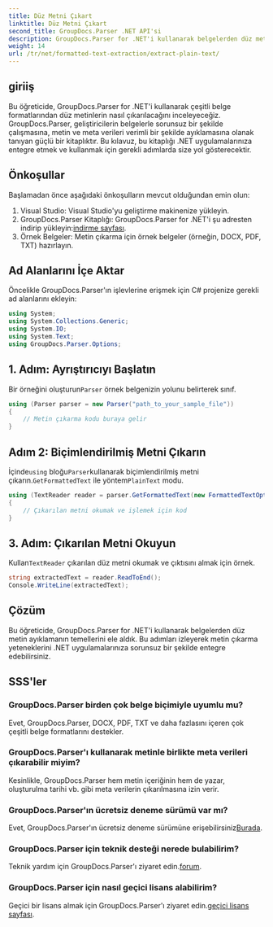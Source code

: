 ```yaml
---
title: Düz Metni Çıkart
linktitle: Düz Metni Çıkart
second_title: GroupDocs.Parser .NET API'si
description: GroupDocs.Parser for .NET'i kullanarak belgelerden düz metin çıkarmayı öğrenin. Metin çıkarmayı uygulamalarınıza entegre etmek için kolay adımlar.
weight: 14
url: /tr/net/formatted-text-extraction/extract-plain-text/
---
```

## giriiş
Bu öğreticide, GroupDocs.Parser for .NET'i kullanarak çeşitli belge formatlarından düz metinlerin nasıl çıkarılacağını inceleyeceğiz. GroupDocs.Parser, geliştiricilerin belgelerle sorunsuz bir şekilde çalışmasına, metin ve meta verileri verimli bir şekilde ayıklamasına olanak tanıyan güçlü bir kitaplıktır. Bu kılavuz, bu kitaplığı .NET uygulamalarınıza entegre etmek ve kullanmak için gerekli adımlarda size yol gösterecektir.
## Önkoşullar
Başlamadan önce aşağıdaki önkoşulların mevcut olduğundan emin olun:
1. Visual Studio: Visual Studio'yu geliştirme makinenize yükleyin.
2.  GroupDocs.Parser Kitaplığı: GroupDocs.Parser for .NET'i şu adresten indirip yükleyin:[indirme sayfası](https://releases.groupdocs.com/parser/net/).
3. Örnek Belgeler: Metin çıkarma için örnek belgeler (örneğin, DOCX, PDF, TXT) hazırlayın.

## Ad Alanlarını İçe Aktar
Öncelikle GroupDocs.Parser'ın işlevlerine erişmek için C# projenize gerekli ad alanlarını ekleyin:
```csharp
using System;
using System.Collections.Generic;
using System.IO;
using System.Text;
using GroupDocs.Parser.Options;
```
## 1. Adım: Ayrıştırıcıyı Başlatın
 Bir örneğini oluşturun`Parser` örnek belgenizin yolunu belirterek sınıf.
```csharp
using (Parser parser = new Parser("path_to_your_sample_file"))
{
    // Metin çıkarma kodu buraya gelir
}
```
## Adım 2: Biçimlendirilmiş Metni Çıkarın
 İçinde`using` bloğu`Parser`kullanarak biçimlendirilmiş metni çıkarın.`GetFormattedText` ile yöntem`PlainText` modu.
```csharp
using (TextReader reader = parser.GetFormattedText(new FormattedTextOptions(FormattedTextMode.PlainText)))
{
    // Çıkarılan metni okumak ve işlemek için kod
}
```
## 3. Adım: Çıkarılan Metni Okuyun
 Kullan`TextReader` çıkarılan düz metni okumak ve çıktısını almak için örnek.
```csharp
string extractedText = reader.ReadToEnd();
Console.WriteLine(extractedText);
```

## Çözüm
Bu öğreticide, GroupDocs.Parser for .NET'i kullanarak belgelerden düz metin ayıklamanın temellerini ele aldık. Bu adımları izleyerek metin çıkarma yeteneklerini .NET uygulamalarınıza sorunsuz bir şekilde entegre edebilirsiniz.

## SSS'ler
### GroupDocs.Parser birden çok belge biçimiyle uyumlu mu?
Evet, GroupDocs.Parser, DOCX, PDF, TXT ve daha fazlasını içeren çok çeşitli belge formatlarını destekler.
### GroupDocs.Parser'ı kullanarak metinle birlikte meta verileri çıkarabilir miyim?
Kesinlikle, GroupDocs.Parser hem metin içeriğinin hem de yazar, oluşturulma tarihi vb. gibi meta verilerin çıkarılmasına izin verir.
### GroupDocs.Parser'ın ücretsiz deneme sürümü var mı?
 Evet, GroupDocs.Parser'ın ücretsiz deneme sürümüne erişebilirsiniz[Burada](https://releases.groupdocs.com/).
### GroupDocs.Parser için teknik desteği nerede bulabilirim?
 Teknik yardım için GroupDocs.Parser'ı ziyaret edin.[forum](https://forum.groupdocs.com/c/parser/17).
### GroupDocs.Parser için nasıl geçici lisans alabilirim?
 Geçici bir lisans almak için GroupDocs.Parser'ı ziyaret edin.[geçici lisans sayfası](https://purchase.groupdocs.com/temporary-license/).
